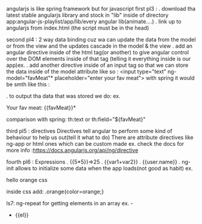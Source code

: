 angularjs is like spring framework but for javascript
first pl3 :
  . download tha latest stable angularjs library and stock in "lib" inside of directory app:angular-js-playlist/app/lib/every angular lib(animate....)
  . link up to angularjs from index.html (the script must be in the head)

second pl4 : 2 way data binding
cuz wa can update the data from the model or from the view and the updates cascade in the model & the view
  . add an angular directive inside of the html tag(or another) to give angular control over the DOM elements inside of that tag (telling it everything inside is our app)ex.<html ng-app>
  . add another directive inside of an input tag so that we can store the data inside of the model attribute like so : <input type="text" ng-model="favMeat"* placeholder="enter your fav meat">
  with spring it would be smth like this :
    <form action="#" th:action="@{/comments/saveNewComment}" th:object="${comment}" method="POST">
    . to output tha data that was stored we do:
    ex.<p>Your fav meat: {{favMeat}}*</p>
      comparison with spring: th:text or th:field="${favMeat}"

third pl5 :  directives
Directives tell angular to perform some kind of behaviour to help us out(tell it what to do)
There are attribute directives like ng-app or html ones which can be custom made ex.<ninja></ninja>
check the docs for more info :https://docs.angularjs.org/api/ng/directive

fourth pl6 : Expressions
 . {{5*5}}=>25
 . {{var1+var2}}
 . {{user.name}}
 . ng-init allows to initialize some data   when the app loads(not good as habit)
   ex.<body ng-init="color='orange'">
          <p class="{{color}}">hello orange css</p>
      </body>
      inside css add: .orange{color=orange;}

ls7: ng-repeat
    for getting elements in an array ex.
    <body ng-init="array=['el1','el2',eln']">
    -<ul>
       <li ng-repeat="el in array">{{el}}</li>
    </ul>
    </body>
